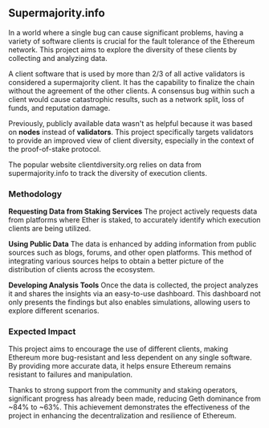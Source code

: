 ## Supermajority.info
In a world where a single bug can cause significant problems, having a variety of software clients is crucial for the fault tolerance of the Ethereum network. This project aims to explore the diversity of these clients by collecting and analyzing data.

A client software that is used by more than 2/3 of all active validators is considered a supermajority client. It has the capability to finalize the chain without the agreement of the other clients. A consensus bug within such a client would cause catastrophic results, such as a network split, loss of funds, and reputation damage.

Previously, publicly available data wasn't as helpful because it was based on **nodes** instead of **validators**. This project specifically targets validators to provide an improved view of client diversity, especially in the context of the proof-of-stake protocol.

The popular website clientdiversity.org relies on data from supermajority.info to track the diversity of execution clients.

### Methodology
**Requesting Data from Staking Services**
The project actively requests data from platforms where Ether is staked, to accurately identify which execution clients are being utilized.

**Using Public Data**
The data is enhanced by adding information from public sources such as blogs, forums, and other open platforms. This method of integrating various sources helps to obtain a better picture of the distribution of clients across the ecosystem.

**Developing Analysis Tools**
Once the data is collected, the project analyzes it and shares the insights via an easy-to-use dashboard. This dashboard not only presents the findings but also enables simulations, allowing users to explore different scenarios.

### Expected Impact
This project aims to encourage the use of different clients, making Ethereum more bug-resistant and less dependent on any single software. By providing more accurate data, it helps ensure Ethereum remains resistant to failures and manipulation.

Thanks to strong support from the community and staking operators, significant progress has already been made, reducing Geth dominance from ~84% to ~63%. This achievement demonstrates the effectiveness of the project in enhancing the decentralization and resilience of Ethereum.
